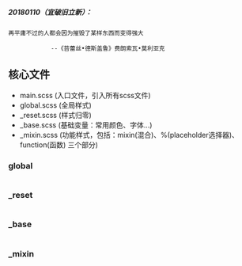 ##### 20180110（宜破旧立新）：
```
再平庸不过的人都会因为摧毁了某样东西而变得强大

            --《苔蕾丝•德斯盖鲁》费朗索瓦•莫利亚克
```
## 核心文件
- main.scss      (入口文件，引入所有scss文件)
- global.scss    (全局样式)
- _reset.scss    (样式归零)
- _base.scss     (基础变量：常用颜色、字体...)
- _mixin.scss    (功能样式，包括：mixin(混合)、%(placeholder选择器)、function(函数) 三个部分)

### global

```

```
### _reset

```

```
### _base
```

```
### _mixin
```

```
